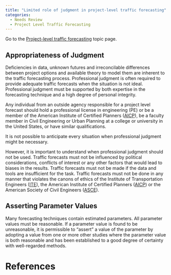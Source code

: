 ```yaml
---
title: "Limited role of judgment in project-level traffic forecasting"
categories:
  - Needs Review
  - Project Level Traffic Forecasting
---
```


Go to the [Project-level traffic forecasting](Project-level_traffic_forecasting) topic page.

Appropriateness of Judgment
---------------------------

Deficiencies in data, unknown futures and irreconcilable differences between project options and available theory to model them are inherent to the traffic forecasting process. Professional judgment is often required to provide adequate traffic forecasts when the situation is not ideal. Professional judgment must be supported by both expertise in the forecasting technique and a high degree of personal integrity.

Any individual from an outside agency responsible for a project level forecast should hold a professional license in engineering (PE) or be a member of the American Institute of Certified Planners ([AICP](https://www.planning.org/aicp)), be a faculty member in Civil Engineering or Urban Planning at a college or university in the United States, or have similar qualifications.

It is not possible to anticipate every situation when professional judgment might be necessary.

However, it is important to understand when professional judgment should not be used. Traffic forecasts must not be influenced by political considerations, conflicts of interest or any other factors that would lead to biases in the results. Traffic forecasts must not be made if the data and tools are insufficient for the task. Traffic forecasts must not be done in any manner that violates the canons of ethics of the Institute of Transportation Engineers ([ITE](http://www.ite.org)), the American Institute of Certified Planners ([AICP](https://www.planning.org/aicp)) or the American Society of Civil Engineers ([ASCE](http://www.asce.org)).

Asserting Parameter Values
--------------------------

Many forecasting techniques contain estimated parameters. All parameter values must be reasonable. If a parameter value is found to be unreasonable, it is permissible to “assert” a value of the parameter by adopting a value from one or more other studies where the parameter value is both reasonable and has been established to a good degree of certainty with well-regarded methods.

References
==========


